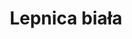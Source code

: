 ---
title: 'Lepnica biała'
latina: '(Silene latifolia)'
pubDate: 'Jun 12 2025'
mainImage: 'lepnica_biala.jpeg'
level1: 'rośliny naczyniowe'
level2: 'goździkowce'
level3: 'goździkowate'
level4: 'lepnica'
flowertime: 'czerwiec - wrzesień'
where: 'Rodzimy obszar występowania tego gatunku obejmuje Europę, zachodnią Azję i północną Afrykę. Wprowadzony i zadomowiony został w Ameryce Północnej. Rozprzestrzeniła się także w innych rejonach świata i obecnie występuje również w Azji Wschodniej (Sachalin, Korea, Japonia), Ameryce Południowej (Wenezuela), niektórych krajach Afryki, w Australii i na Nowej Zelandii. W Polsce jest pospolita na całym niżu i w niższych położeniach górskich. Według niektórych źródeł jest w Polsce archeofitem.'
---